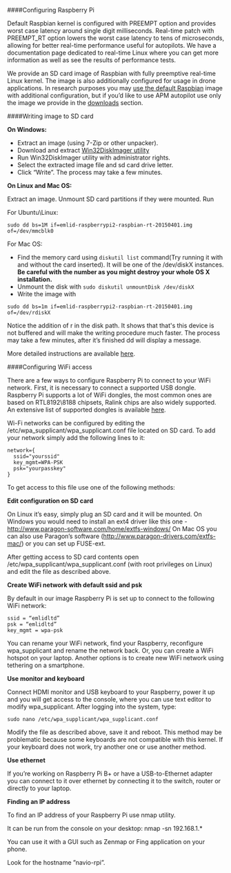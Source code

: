 ####Configuring Raspberry Pi

Default Raspbian kernel is configured with PREEMPT option and provides worst case latency around single digit milliseconds. Real-time patch with PREEMPT_RT option lowers the worst case latency to tens of microseconds, allowing for better real-time performance useful for autopilots. We have a documentation page dedicated to real-time Linux where you can get more information as well as see the results of performance tests.

We provide an SD card image of Raspbian with fully preemptive real-time Linux kernel. The image is also additionally configured for usage in drone applications. In research purposes you may [use the default Raspbian](Navio-dev/using-default-raspbian) image with additional configuration, but if you’d like to use APM autopilot use only the image we provide in the [downloads](http://docs.emlid.com/Downloads/Real-time-Linux-RPi2/) section.


####Writing image to SD card

**On Windows:**

* Extract an image (using 7-Zip or other unpacker).
* Download and extract [Win32DiskImager utility](http://sourceforge.net/projects/win32diskimager/)
* Run Win32DiskImager utility with administrator rights.
* Select the extracted image file and sd card drive letter.
* Click “Write”. The process may take a few minutes.

**On Linux and Mac OS:**

Extract an image.
Unmount SD card partitions if they were mounted.
Run

For Ubuntu\Linux:
```
sudo dd bs=1M if=emlid-raspberrypi2-raspbian-rt-20150401.img of=/dev/mmcblk0
```

For Mac OS:

* Find the memory card using `diskutil list` command(Try running it with and without the card inserted).
It will be one of the /dev/diskX instances.
**Be careful with the number as you might destroy your whole OS X installation.**
* Unmount the disk with `sudo diskutil unmountDisk /dev/diskX`
* Write the image with
```
sudo dd bs=1m if=emlid-raspberrypi2-raspbian-rt-20150401.img of=/dev/rdiskX
```
Notice the addition of r in the disk path. It shows that that's this device is not buffered and will make the writing procedure much faster.
The process may take a few minutes, after it’s finished dd will display a message.

More detailed instructions are available [here](http://www.raspberrypi.org/documentation/installation/installing-images/).

####Configuring WiFi access

There are a few ways to configure Raspberry Pi to connect to your WiFi network. First, it is necessary to connect a supported USB dongle. Raspberry Pi supports a lot of WiFi dongles, the most common ones are based on RTL8192\8188 chipsets, Ralink chips are also widely supported. An extensive list of supported dongles is available [here](http://elinux.org/RPi_USB_Wi-Fi_Adapters).

Wi-Fi networks can be configured by editing the /etc/wpa_supplicant/wpa_supplicant.conf file located on SD card. To add your network simply add the following lines to it:

```
network={
  ssid="yourssid"
  key_mgmt=WPA-PSK
  psk="yourpasskey"
}
```

To get access to this file use one of the following methods:

**Edit configuration on SD card**

On Linux it’s easy, simply plug an SD card and it will be mounted.
On Windows you would need to install an ext4 driver like this one - http://www.paragon-software.com/home/extfs-windows/
On Mac OS you can also use Paragon’s software (http://www.paragon-drivers.com/extfs-mac/) or you can set up FUSE-ext.

After getting access to SD card contents open /etc/wpa_supplicant/wpa_supplicant.conf (with root privileges on Linux) and edit the file as described above.

**Create WiFi network with default ssid and psk**

By default in our image Raspberry Pi is set up to connect to the following WiFi network:

```
ssid = “emlidltd”
psk = “emlidltd”
key_mgmt = wpa-psk
```
You can rename your WiFi network, find your Raspberry, reconfigure wpa_supplicant and rename the network back.
Or, you can create a WiFi hotspot on your laptop.
Another options is to create new WiFi network using tethering on a smartphone.

**Use monitor and keyboard**

Connect HDMI monitor and USB keyboard to your Raspberry, power it up and you will get access to the console, where you can use text editor to modify wpa_supplicant. After logging into the system, type:

```
sudo nano /etc/wpa_supplicant/wpa_supplicant.conf
```

Modify the file as described above, save it and reboot.
This method may be problematic because some keyboards are not compatible with this kernel. If your keyboard does not work, try another one or use another method.

**Use ethernet**

If you’re working on Raspberry Pi B+ or have a USB-to-Ethernet adapter you can connect to it over ethernet by connecting it to the switch, router or directly to your laptop.

**Finding an IP address**

To find an IP address of your Raspberry Pi use nmap utility.

It can be run from the console on your desktop:
nmap -sn 192.168.1.*

You can use it with a GUI such as Zenmap or Fing application on your phone.

Look for the hostname ”navio-rpi”.


